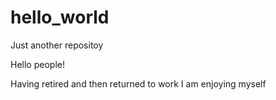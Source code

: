 # hello_world
Just another repositoy

Hello people!

Having retired and then returned to work I am enjoying myself
